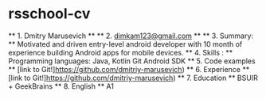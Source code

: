 # rsschool-cv

** 1. Dmitry Marusevich **
** 2. dimkam123@gmail.com **
** 3. Summary: ** Motivated and driven entry-level android developer with 10 month of experience building Android apps for mobile devices.
** 4. Skills : **
Programming languages: Java, Kotlin
Git
Android SDK
** 5. Code examples ** [link to Git!]https://github.com/dmitriy-marusevich) 
** 6. Experience ** [link to Git!]https://github.com/dmitriy-marusevich)
** 7. Education ** BSUIR + GeekBrains
** 8. English ** A1
